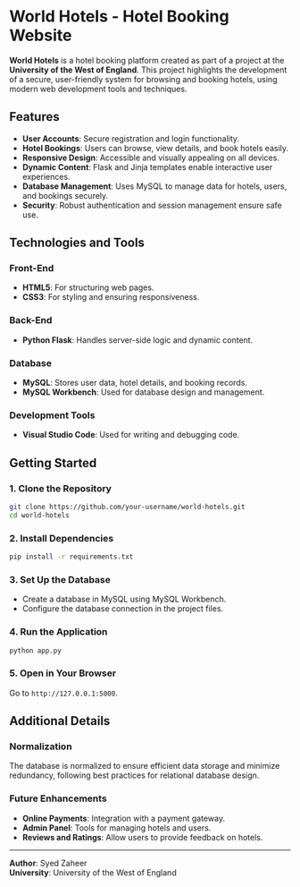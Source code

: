 # World Hotels - Hotel Booking Website

**World Hotels** is a hotel booking platform created as part of a project at the **University of the West of England**. This project highlights the development of a secure, user-friendly system for browsing and booking hotels, using modern web development tools and techniques.

## Features

- **User Accounts**: Secure registration and login functionality.
- **Hotel Bookings**: Users can browse, view details, and book hotels easily.
- **Responsive Design**: Accessible and visually appealing on all devices.
- **Dynamic Content**: Flask and Jinja templates enable interactive user experiences.
- **Database Management**: Uses MySQL to manage data for hotels, users, and bookings securely.
- **Security**: Robust authentication and session management ensure safe use.

## Technologies and Tools

### Front-End
- **HTML5**: For structuring web pages.
- **CSS3**: For styling and ensuring responsiveness.

### Back-End
- **Python Flask**: Handles server-side logic and dynamic content.

### Database
- **MySQL**: Stores user data, hotel details, and booking records.
- **MySQL Workbench**: Used for database design and management.

### Development Tools
- **Visual Studio Code**: Used for writing and debugging code.

## Getting Started

### 1. Clone the Repository
```bash
git clone https://github.com/your-username/world-hotels.git
cd world-hotels
```

### 2. Install Dependencies
```bash
pip install -r requirements.txt
```

### 3. Set Up the Database
- Create a database in MySQL using MySQL Workbench.
- Configure the database connection in the project files.

### 4. Run the Application
```bash
python app.py
```

### 5. Open in Your Browser
Go to `http://127.0.0.1:5000`.

## Additional Details

### Normalization
The database is normalized to ensure efficient data storage and minimize redundancy, following best practices for relational database design.

### Future Enhancements
- **Online Payments**: Integration with a payment gateway.
- **Admin Panel**: Tools for managing hotels and users.
- **Reviews and Ratings**: Allow users to provide feedback on hotels.

---

**Author**: Syed Zaheer   
**University**: University of the West of England

